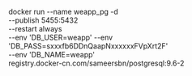 docker run --name weapp_pg -d \
--publish 5455:5432 \
--restart always \
--env 'DB_USER=weapp' --env 'DB_PASS=sxxxfb6DDnQaapNxxxxxxFVpXrt2F' \
--env 'DB_NAME=weapp' \
registry.docker-cn.com/sameersbn/postgresql:9.6-2